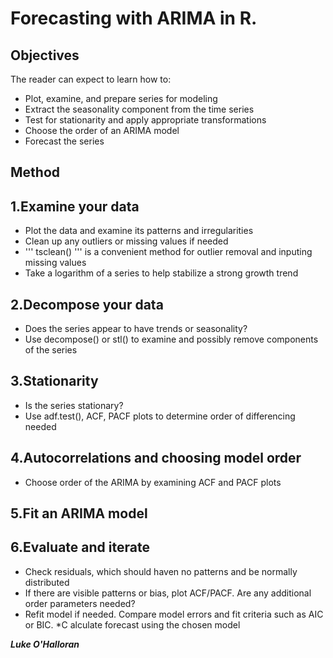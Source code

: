 Forecasting with ARIMA in R.
==================





## Objectives
The reader can expect to learn how to:

* Plot, examine, and prepare series for modeling
* Extract the seasonality component from the time series
* Test for stationarity and apply appropriate transformations
* Choose the order of an ARIMA model
* Forecast the series


## Method
## 1.Examine your data
* Plot the data and examine its patterns and irregularities
* Clean up any outliers or missing values if needed
* ''' tsclean() ''' is a convenient method for outlier removal and inputing missing values
* Take a logarithm of a series to help stabilize a strong growth trend
## 2.Decompose your data
* Does the series appear to have trends or seasonality?
* Use decompose() or stl() to examine and possibly remove components of the series
## 3.Stationarity
* Is the series stationary?
* Use adf.test(), ACF, PACF plots to determine order of differencing needed
## 4.Autocorrelations and choosing model order
* Choose order of the ARIMA by examining ACF and PACF plots
## 5.Fit an ARIMA model
## 6.Evaluate and iterate
* Check residuals, which should haven no patterns and be normally distributed
* If there are visible patterns or bias, plot ACF/PACF. Are any additional order parameters needed?
* Refit model if needed. Compare model errors and fit criteria such as AIC or BIC.
*C alculate forecast using the chosen model





***Luke O'Halloran***
